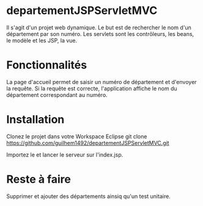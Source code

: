 # departementJSPServletMVC

Il s'agit d'un projet web dynamique.
Le but est de rechercher le nom d'un département par son numéro.
Les servlets sont les contrôleurs, les beans, le modèle et les JSP, la vue.

# Fonctionnalités

La page d'accueil permet de saisir un numéro de département et d'envoyer la requête. Si la requête est correcte, l'application affiche le nom du département correspondant au numéro.

# Installation

Clonez le projet dans votre Workspace Eclipse
git clone https://github.com/guilhem1492/departementJSPServletMVC.git

Importez le et lancer le serveur sur l'index.jsp.

# Reste à faire

Supprimer et ajouter des départements ainsiq qu'un test unitaire.
